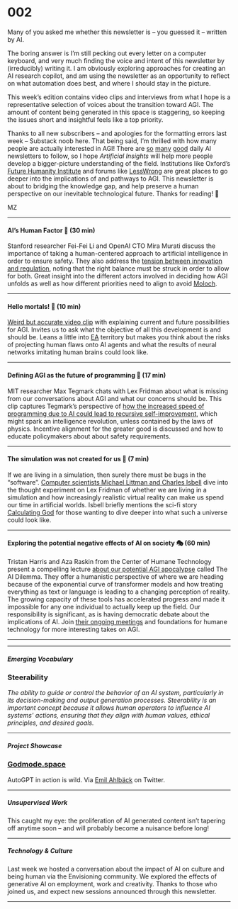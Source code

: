 # 002

Many of you asked me whether this newsletter is – you guessed it – written by AI.

The boring answer is I’m still pecking out every letter on a computer keyboard, and very much finding the voice and intent of this newsletter by \(irreducibly\) writing it. I am obviously exploring approaches for creating an AI research copilot, and am using the newsletter as an opportunity to reflect on what automation does best, and where I should stay in the picture.

This week’s edition contains video clips and interviews from what I hope is a representative selection of voices about the transition toward AGI. The amount of content being generated in this space is staggering, so keeping the issues short and insightful feels like a top priority.

Thanks to all new subscribers – and apologies for the formatting errors last week – Substack noob here. That being said, I’m thrilled with how many people are actually interested in AGI\! There are [so](https://superhuman.beehiiv.com) [many](https://www.theneurondaily.com) [good](https://www.therundown.ai) daily AI newsletters to follow, so I hope _Artificial Insights_ will help more people develop a bigger-picture understanding of the field. Institutions like Oxford’s [Future Humanity Institute](https://www.fhi.ox.ac.uk) and forums like [LessWrong](https://www.lesswrong.com) are great places to go deeper into the implications of and pathways to AGI. This newsletter is about to bridging the knowledge gap, and help preserve a human perspective on our inevitable technological future. Thanks for reading\! 🖖

MZ

* * *

#### AI’s Human Factor 🧬 \(30 min\)

Stanford researcher Fei-Fei Li and OpenAI CTO Mira Murati discuss the importance of taking a human-centered approach to artificial intelligence in order to ensure safety. They also address the [tension between innovation and regulation](https://www.youtube.com/watch?v=9B02MzWwkSo), noting that the right balance must be struck in order to allow for both. Great insight into the different actors involved in deciding how AGI unfolds as well as how different priorities need to align to avoid [Moloch](https://www.slatestarcodexabridged.com/Meditations-On-Moloch).

* * *

#### Hello mortals\! 🐛 \(10 min\)

[Weird but accurate video clip](https://youtu.be/Y2d1AU7_JvM) with explaining current and future possibilities for AGI. Invites us to ask what the objective of all this development is and should be. Leans a little into [EA](https://en.wikipedia.org/wiki/Effective_altruism) territory but makes you think about the risks of projecting human flaws onto AI agents and what the results of neural networks imitating human brains could look like.

* * *

#### Defining AGI as the future of programming 👀 \(17 min\)

MIT researcher Max Tegmark chats with Lex Fridman about what is missing from our conversations about AGI and what our concerns should be. This clip captures Tegmark’s perspective of [how the increased speed of programming due to AI could lead to recursive self-improvement](https://www.youtube.com/watch?v=doA8RiFfNfw), which might spark an intelligence revolution, unless contained by the laws of physics. Incentive alignment for the greater good is discussed and how to educate policymakers about about safety requirements.

* * *

#### The simulation was not created for us 🐞 \(7 min\)

If we are living in a simulation, then surely there must be bugs in the “software”. [Computer scientists Michael Littman and Charles Isbell](https://www.youtube.com/watch?v=dLyt7H7gyhI) dive into the thought experiment on Lex Fridman of whether we are living in a simulation and how increasingly realistic virtual reality can make us spend our time in artificial worlds. Isbell briefly mentions the sci-fi story [Calculating God](https://bookshop.org/p/books/calculating-god-robert-j-sawyer/6315651?ean=9780765322890) for those wanting to dive deeper into what such a universe could look like.

* * *

#### Exploring the potential negative effects of AI on society 🎭 \(60 min\)

Tristan Harris and Aza Raskin from the Center of Humane Technology present a compelling lecture [about our potential AGI apocalypse](https://www.youtube.com/watch?v=xoVJKj8lcNQ) called The AI Dilemma. They offer a humanistic perspective of where we are heading because of the exponential curve of transformer models and how treating everything as text or language is leading to a changing perception of reality. The growing capacity of these tools has accelerated progress and made it impossible for any one individual to actually keep up the field. Our responsibility is significant, as is having democratic debate about the implications of AI. Join [their ongoing meetings](https://www.humanetech.com) and foundations for humane technology for more interesting takes on AGI.

* * *

* * *

##### Emerging Vocabulary

### **Steerability**

_The ability to guide or control the behavior of an AI system, particularly in its decision-making and output generation processes. Steerability is an important concept because it allows human operators to influence AI systems' actions, ensuring that they align with human values, ethical principles, and desired goals._

* * *

##### **Project Showcase**

### **[Godmode.space](https://godmode.space)**

AutoGPT in action is wild.
Via [Emil Ahlbäck](https://twitter.com/emilahlback) on Twitter.

* * *

##### Unsupervised Work

This caught my eye: the proliferation of AI generated content isn’t tapering off anytime soon – and will probably become a nuisance before long\!

* * *

##### Technology & Culture

Last week we hosted a conversation about the impact of AI on culture and being human via the Envisioning community. We explored the effects of generative AI on employment, work and creativity. Thanks to those who joined us, and expect new sessions announced through this newsletter.

* * *